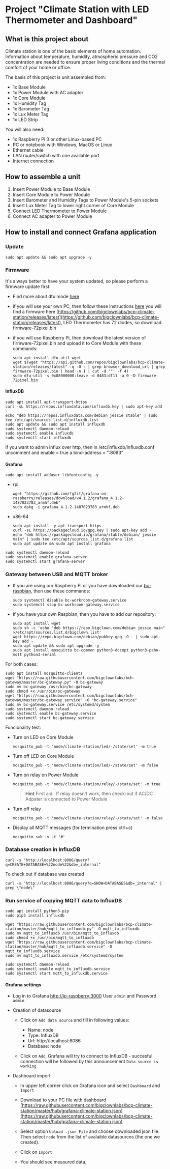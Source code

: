 # Project "Climate Station with LED Thermometer and Dashboard"

<!-- toc -->


## What is this project about 

Climate station is one of the basic elements of home automation.
Information about temperature, humidity, atmospheric pressure and CO2 concentration are needed to ensure proper living conditions and the thermal comfort of your home or office.

The basis of this project is unit assembled from:

* 1x Base Module
* 1x Power Module with AC adapter
* 1x Core Module
* 1x Humidity Tag
* 1x Barometer Tag
* 1x Lux Meter Tag
* 1x LED Strip 


You will also need:

* 1x Raspberry Pi 3 or other Linux-based PC
* PC or notebook with Windows, MacOS or Linux
* Ethernet cable
* LAN router/switch with one available port
* Internet connection

## How to assemble a unit

1. Insert Power Module to Base Module
2. Insert Core Module to Power Module
3. Insert Barometer and Humidity Tags to Power Module's 5-pin sockets
4. Insert Lux Meter Tag to lower right corner of Core Module
5. Connect LED Thermometer to Power Module
6. Connect AC adapter to Power Module


## How to install and connect Grafana application

### Update

```
sudo apt update && sudo apt upgrade -y
```

### Firmware

It's always better to have your system updated, so please perform a firmware update first:

* Find more about dfu mode [here](https://doc.bigclown.com/core-module-flashing.html#flashing-firmware-thru-usb-dfu-bootloader)

* if you will use your own PC, then follow these instructions [here](https://doc.bigclown.com/core-module-flashing.html) you will find a firmware here [https://github.com/bigclownlabs/bcp-climate-station/releases/latest](https://github.com/bigclownlabs/bcp-climate-station/releases/latest), LED Thermometer has 72 diodes, so download firmware-72pixel.bin

* if you will use Raspberry Pi, then download the latest version of firmware-72pixel.bin and upload it to Core Module with these commands:
  ```
  sudo apt install dfu-util wget
  wget $(wget "https://api.github.com/repos/bigclownlabs/bcp-climate-station/releases/latest" -q -O - | grep browser_download_url | grep firmware-72pixel.bin | head -n 1 | cut -d '"' -f 4)
  sudo dfu-util -s 0x08000000:leave -d 0483:df11 -a 0 -D firmware-72pixel.bin
  ```

#### InfluxDB

```
sudo apt install apt-transport-https
curl -sL https://repos.influxdata.com/influxdb.key | sudo apt-key add -
echo "deb https://repos.influxdata.com/debian jessie stable" | sudo tee /etc/apt/sources.list.d/influxdb.list
sudo apt update && sudo apt install influxdb
sudo systemctl daemon-reload
sudo systemctl enable influxdb
sudo systemctl start influxdb
```

If you want to admin influx over http, then in /etc/influxdb/influxdb.conf
uncomment and enable = true a bind-address = ":8083"

#### Grafana

```
sudo apt install adduser libfontconfig -y
```

* rpi

    ```
	wget "https://github.com/fg2it/grafana-on-raspberry/releases/download/v4.1.2/grafana_4.1.2-1487023783_armhf.deb"
	sudo dpkg -i grafana_4.1.2-1487023783_armhf.deb
    ```
* x86-64

    ````
	sudo apt install -y apt-transport-https
	curl -sL https://packagecloud.io/gpg.key | sudo apt-key add -
	echo "deb https://packagecloud.io/grafana/stable/debian/ jessie main" | sudo tee /etc/apt/sources.list.d/grafana.list
	sudo apt update && sudo apt install grafana
    ````

```
sudo systemctl daemon-reload
sudo systemctl enable grafana-server
sudo systemctl start grafana-server
```

### Gateway between USB and MQTT broker

* If you are using our Raspberry Pi or you have downloaded our [bc-raspbian](https://github.com/bigclownlabs/bc-raspbian/releases/latest), then use these commands:

  ```
  sudo systemctl disable bc-workroom-gateway.service
  sudo systemctl stop bc-workroom-gateway.service
  ```

* If you have your own Raspbian, then you have to add our repository:

  ```
  sudo apt install wget
  sudo sh -c 'echo "deb https://repo.bigclown.com/debian jessie main" >/etc/apt/sources.list.d/bigclown.list'
  wget https://repo.bigclown.com/debian/pubkey.gpg -O - | sudo apt-key add -
  sudo apt update && sudo apt upgrade -y
  sudo apt install mosquitto bc-common python3-docopt python3-paho-mqtt python3-serial
  ```

For both cases:
```
sudo apt install mosquitto-clients
wget "https://raw.githubusercontent.com/bigclownlabs/bch-gateway/master/bc-gateway.py" -O bc-gateway
sudo mv bc-gateway /usr/bin/bc-gateway
sudo chmod +x /usr/bin/bc-gateway
wget "https://raw.githubusercontent.com/bigclownlabs/bch-gateway/master/bc-gateway.service" -O "bc-gateway.service"
sudo mv bc-gateway.service /etc/systemd/system
sudo systemctl daemon-reload
sudo systemctl enable bc-gateway.service
sudo systemctl start bc-gateway.service
```

Funcionality test:

* Turn on LED on Core Module
  ```
  mosquitto_pub -t 'node/climate-station/led/-/state/set' -m true
  ```

* Turn off LED on Core Module
  ```
  mosquitto_pub -t 'node/climate-station/led/-/state/set' -m false
  ```

* Turn on relay on Power Module
  ```
  mosquitto_pub -t 'node/climate-station/relay/-/state/set' -m true
  ```
  > **Hint** First aid:
  If relay doesn't work, then check-out if AC/DC Adpater is connected to Power Module

* Turn off relay
  ```
  mosquitto_pub -t 'node/climate-station/relay/-/state/set' -m false
  ```
* Display all MQTT messages (for termination press ctrl+c)
  ```
  mosquitto_sub -v -t '#'
  ```

### Database creation in InfluxDB
```
curl -s "http://localhost:8086/query?q=CREATE+DATABASE+%22node%22&db=_internal"
```
To check out if database was created
```
curl -s "http://localhost:8086/query?q=SHOW+DATABASES&db=_internal" | grep \"node\"
```

### Run service of copying MQTT data to InfluxDB

```
sudo apt install python3-pip
sudo pip3 install influxdb

wget "https://raw.githubusercontent.com/bigclownlabs/bcp-climate-station/master/hub/mqtt_to_influxdb.py" -O mqtt_to_influxdb
sudo mv mqtt_to_influxdb /usr/bin/mqtt_to_influxdb
sudo chmod +x /usr/bin/mqtt_to_influxdb
wget "https://raw.githubusercontent.com/bigclownlabs/bcp-climate-station/master/hub/mqtt_to_influxdb.service" -O mqtt_to_influxdb.service
sudo mv mqtt_to_influxdb.service /etc/systemd/system

sudo systemctl daemon-reload
sudo systemctl enable mqtt_to_influxdb.service
sudo systemctl start mqtt_to_influxdb.service
```

#### Grafana settings

* Log in to Grafana [http://ip-raspberry:3000](http://ip-raspberry:3000)  User `admin` and Password `admin`

* Creation of datasource

  * Click on `Add data source` and fill in following values:
    * Name: node
    * Type: InfluxDB
    * Url: http://localhost:8086
    * Database: node

  * Click on `Add`, Grafana will try to connect to InfluxDB - succesful connection will be followed by this announcement  `Data source is working`

* Dashboard import

  * In upper left corner click on Grafana icon and select `Dashboard` and `Import`

  * Download to your PC file with dashboard [https://raw.githubusercontent.com/bigclownlabs/bcp-climate-station/master/hub/grafana-climate-station.json](https://raw.githubusercontent.com/bigclownlabs/bcp-climate-station/master/hub/grafana-climate-station.json)

  * Select option `Upload .json File` and choose downloaded json file. Then select `node` from the list of avalaible datasources (the one we created).

  * Click on `Import`

  * You should see measured data.


